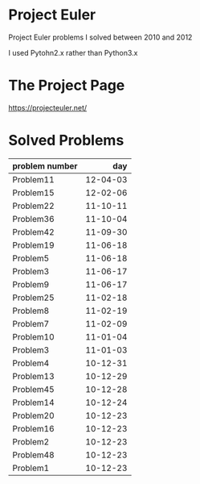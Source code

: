 # Project Euler
Project Euler problems I solved between 2010 and 2012

I used Pytohn2.x rather than Python3.x

# The Project Page

https://projecteuler.net/

# Solved Problems
|problem number|day|
|:--|--:|
|Problem11|12-04-03|
Problem15 | 12-02-06
Problem22 | 11-10-11
Problem36 | 11-10-04
Problem42 | 11-09-30
Problem19 | 11-06-18
Problem5  | 11-06-18
Problem3  | 11-06-17
Problem9  | 11-06-17
Problem25 | 11-02-18
Problem8  | 11-02-19
Problem7  | 11-02-09
Problem10 | 11-01-04
Problem3  | 11-01-03
Problem4  | 10-12-31
Problem13 | 10-12-29
Problem45 | 10-12-28
Problem14 | 10-12-24
Problem20 | 10-12-23
Problem16 | 10-12-23
Problem2  | 10-12-23
Problem48 | 10-12-23
Problem1  | 10-12-23
